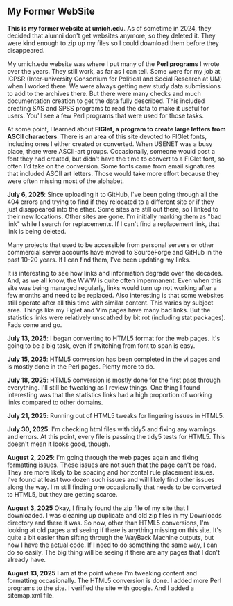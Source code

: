 ## My Former WebSite

**This is my former website at umich.edu**. As of sometime in 2024, they
decided that alumni don't get websites anymore, so they deleted it.
They were kind enough to zip up my files so I could download them before
they disappeared.

My umich.edu website was where I put many of the **Perl programs** I
wrote over the years. They still work, as far as I can tell.  Some were
for my job at ICPSR (Inter-university Consortium for Political and
Social Research at UM) when I worked there. We were always getting new
study data submissions to add to the archives there. But there were many
checks and much documentation creation to get the data fully described.
This included creating SAS and SPSS programs to read the data to make
it useful for users. You'll see a few Perl programs that were used for
those tasks.

At some point, I learned about **FIGlet, a program to create large letters
from ASCII characters**. There is an area of this site devoted to FIGlet
fonts, including ones I either created or converted.  When USENET was a
busy place, there were ASCII-art groups. Occasionally, someone would post a
font they had created, but didn't have the time to convert to a FIGlet
font, so often I'd take on the conversion. Some fonts came from email
signatures that included ASCII art letters. Those would take more effort
because they were often missing most of the alphabet.

**July 6, 2025**: Since uploading it to GitHub, I've been going through
all the 404 errors and trying to find if they relocated to a different
site or if they just disappeared into the ether. Some sites are still
out there, so I linked to their new locations. Other sites are gone. I'm
initially marking them as "bad link" while I search for replacements. If
I can't find a replacement link, that link is being deleted.

Many projects that used to be accessible from personal servers or other
commercial server accounts have moved to SourceForge and GitHub in the
past 10-20 years. If I can find them, I've been updating my links.

It is interesting to see how links and information degrade over the
decades.  And, as we all know, the WWW is quite often impermanent. Even
when this site was being managed regularly, links would turn up not
working after a few months and need to be replaced. Also interesting
is that some websites still operate after all this time with similar
content. This varies by subject area. Things like my Figlet and Vim
pages have many bad links.  But the statistics links were relatively
unscathed by bit rot (including stat packages). Fads come and go.

**July 13, 2025**: I began converting to HTML5 format for the web pages.
It's going to be a big task, even if switching from font to span is
easy. 

**July 15, 2025**: HTML5 conversion has been completed in the vi pages
and is mostly done in the Perl pages.  Plenty more to do.

**July 18, 2025**: HTML5 conversion is mostly done for the first pass
through everything.  I'll still be tweaking as I review things.
One thing I found interesting was that the statistics links had a high
proportion of working links compared to other domains.

**July 21, 2025**: Running out of HTML5 tweaks for lingering issues
in HTML5.

**July 30, 2025**: I'm checking html files with tidy5 and fixing any
warnings and errors.  At this point, every file is passing the tidy5
tests for HTML5. This doesn't mean it looks good, though.

**August 2, 2025**: I'm going through the web pages again and fixing
formatting issues.  These issues are not such that the page can't
be read.  They are more likely to be spacing and horizontal rule placement
issues. I've found at least two dozen such issues and will likely find
other issues along the way. I'm still finding one occasionally that
needs to be converted to HTML5, but they are getting scarce.

**August 3, 2025** Okay, I finally found the zip file of my site
that I downloaded. I was cleaning up duplicate and old zip files in
my Downloads directory and there it was. So now, other than HTML5
conversions, I'm looking at old pages and seeing if there is anything
missing on this site.  It's quite a bit easier than sifting through the
WayBack Machine outputs, but now I have the actual code. If I need to do
something the same way, I can do so easily. The big thing will be seeing
if there are any pages that I don't already have.

**August 13, 2025** I am at the point where I'm tweaking content and
formatting occasionally. The HTML5 conversion is done.  I added more
Perl programs to the site. I verified the site with google. And I 
added a sitemap.xml file.


